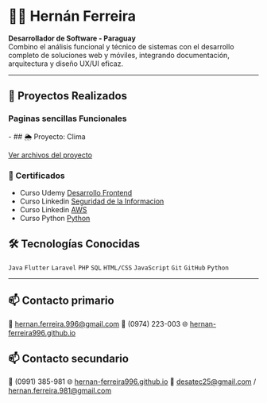 # 👨‍💻 Hernán Ferreira

**Desarrollador de Software - Paraguay**  
Combino el análisis funcional y técnico de sistemas con el desarrollo completo de soluciones web y móviles, integrando documentación, arquitectura y diseño UX/UI eficaz. 

---

## 🚀 Proyectos Realizados

<h3>Paginas sencillas Funcionales</h3>
- ## 🌦️ Proyecto: Clima

[Ver archivos del proyecto](https://github.com/Hernan-Ferreira996/paginaswebfuncionales/tree/main/clima)


### 🏅 Certificados

- Curso Udemy [Desarrollo Frontend](certificados/Desarrolloweb.pdf)
- Curso Linkedin [Seguridad de la Informacion](certificados/Seguridadinformacion.pdf)
- Curso Linkedin [AWS](certificados/IntroduccionAWS.pdf)
- Curso Python [Python](certificados/Pythonavanzado.pdf)

## 🛠️ Tecnologías Conocidas

`Java` `Flutter` `Laravel` `PHP` `SQL` `HTML/CSS` `JavaScript` `Git` `GitHub` `Python` 

---

## 📫 Contacto primario

📧 hernan.ferreira.996@gmail.com
📱 (0974) 223-003
🌐 [hernan-ferreira996.github.io](https://hernan-ferreira996.github.io)

## 📫 Contacto secundario

📱 (0991) 385-981
🌐 [hernan-ferreira996.github.io](https://hernan-ferreira996.github.io)
📧 desatec25@gmail.com  / hernan.ferreira.981@gmail.com

